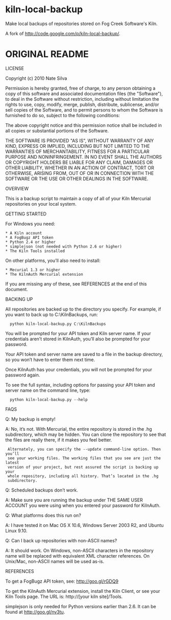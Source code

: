kiln-local-backup
=================

Make local backups of repositories stored on Fog Creek Software's Kiln.

A fork of http://code.google.com/p/kiln-local-backup/.

ORIGINAL README
===============

LICENSE

  Copyright (c) 2010 Nate Silva

  Permission is hereby granted, free of charge, to any person obtaining a copy
  of this software and associated documentation files (the "Software"), to deal
  in the Software without restriction, including without limitation the rights
  to use, copy, modify, merge, publish, distribute, sublicense, and/or sell
  copies of the Software, and to permit persons to whom the Software is
  furnished to do so, subject to the following conditions:

  The above copyright notice and this permission notice shall be included in
  all copies or substantial portions of the Software.

  THE SOFTWARE IS PROVIDED "AS IS", WITHOUT WARRANTY OF ANY KIND, EXPRESS OR
  IMPLIED, INCLUDING BUT NOT LIMITED TO THE WARRANTIES OF MERCHANTABILITY,
  FITNESS FOR A PARTICULAR PURPOSE AND NONINFRINGEMENT. IN NO EVENT SHALL THE
  AUTHORS OR COPYRIGHT HOLDERS BE LIABLE FOR ANY CLAIM, DAMAGES OR OTHER
  LIABILITY, WHETHER IN AN ACTION OF CONTRACT, TORT OR OTHERWISE, ARISING FROM,
  OUT OF OR IN CONNECTION WITH THE SOFTWARE OR THE USE OR OTHER DEALINGS IN THE
  SOFTWARE.

OVERVIEW

  This is a backup script to maintain a copy of all of your Kiln Mercurial
  repositories on your local system.

GETTING STARTED

  For Windows you need:

    * A Kiln account
    * A FogBugz API token
    * Python 2.4 or higher
    * simplejson (not needed with Python 2.6 or higher)
    * The Kiln Tools installed

  On other platforms, you’ll also need to install:

    * Mecurial 1.3 or higher
    * The KilnAuth Mercurial extension

  If you are missing any of these, see REFERENCES at the end of this document.

BACKING UP

  All repositories are backed up to the directory you specify. For example, if
  you want to back up to C:\KilnBackups, run:

      python kiln-local-backup.py C:\KilnBackups

  You will be prompted for your API token and Kiln server name. If your
  credentials aren’t stored in KilnAuth, you’ll also be prompted for your
  password.

  Your API token and server name are saved to a file in the backup directory,
  so you won’t have to enter them next time.

  Once KilnAuth has your credentials, you will not be prompted for your
  password again.

  To see the full syntax, including options for passing your API token and
  server name on the command line, type:

      python kiln-local-backup.py --help

FAQS

  Q: My backup is empty!

  A: No, it’s not. With Mercurial, the entire repository is stored in the .hg
     subdirectory, which may be hidden. You can clone the repository to see
     that the files are really there, if it makes you feel better.

     Alternately, you can specify the --update command-line option. Then you’ll
     see your working files. The working files that you see are just the latest
     version of your project, but rest assured the script is backing up your
     whole repository, including all history. That’s located in the .hg
     subdirectory.


  Q: Scheduled backups don’t work.

  A: Make sure you are running the backup under THE SAME USER ACCOUNT you were
     using when you entered your password for KilnAuth.


  Q: What platforms does this run on?

  A: I have tested it on Mac OS X 10.6, Windows Server 2003 R2, and Ubuntu
     Linux 9.10.


  Q: Can I back up repositories with non-ASCII names?

  A: It should work. On Windows, non-ASCII characters in the repository name
     will be replaced with equivalent XML character references. On Unix/Mac,
     non-ASCII names will be used as-is.

REFERENCES

  To get a FogBugz API token, see: http://goo.gl/rGDQ9

  To get the KilnAuth Mercurial extension, install the Kiln Client, or see your
  Kiln Tools page. The URL is: http://[your kiln site]/Tools.

  simplejson is only needed for Python versions earlier than 2.6. It can be
  found at http://goo.gl/nv3tu.